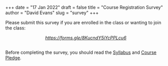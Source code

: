 +++
date = "17 Jan 2022"
draft = false
title = "Course Registration Survey"
author = "David Evans"
slug = "survey"
+++

Please submit this survey if you are enrolled in the class or wanting to join the class:
<center>
<a href="https://forms.gle/8KucndY5iYcPPLcu6"><em>https://forms.gle/8KucndY5iYcPPLcu6</em></a>
</center>

##

Before completing the survey, you should read the [Syllabus](/syllabus) and [Course Pledge](/pledge).

